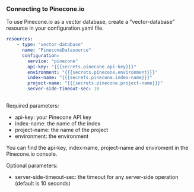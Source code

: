 ### Connecting to Pinecone.io

To use Pinecone.io as a vector database, create a "vector-database" resource in your configuration.yaml file.

```yaml
resources:
    - type: "vector-database"
      name: "PineconeDatasource"
      configuration:
        service: "pinecone"
        api-key: "{{{secrets.pinecone.api-key}}}"
        environment: "{{{secrets.pinecone.environment}}}"
        index-name: "{{{secrets.pinecone.index-name}}}"
        project-name: "{{{secrets.pinecone.project-name}}}"
        server-side-timeout-sec: 10
      
```

Required parameters:
- api-key: your Pinecone API key
- index-name: the name of the index
- project-name: the name of the project
- environment: the environment

You can find the api-key, index-name, project-name and enviroment in the Pinecone.io console.

Optional parameters:
- server-side-timeout-sec: the timeout for any server-side operation (default is 10 seconds)